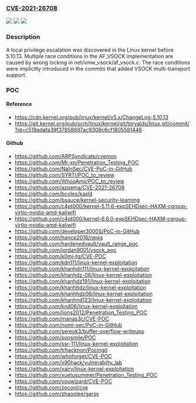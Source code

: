 ### [CVE-2021-26708](https://cve.mitre.org/cgi-bin/cvename.cgi?name=CVE-2021-26708)
![](https://img.shields.io/static/v1?label=Product&message=n%2Fa&color=blue)
![](https://img.shields.io/static/v1?label=Version&message=n%2Fa&color=blue)
![](https://img.shields.io/static/v1?label=Vulnerability&message=n%2Fa&color=brighgreen)

### Description

A local privilege escalation was discovered in the Linux kernel before 5.10.13. Multiple race conditions in the AF_VSOCK implementation are caused by wrong locking in net/vmw_vsock/af_vsock.c. The race conditions were implicitly introduced in the commits that added VSOCK multi-transport support.

### POC

#### Reference
- https://cdn.kernel.org/pub/linux/kernel/v5.x/ChangeLog-5.10.13
- https://git.kernel.org/pub/scm/linux/kernel/git/torvalds/linux.git/commit/?id=c518adafa39f37858697ac9309c6cf1805581446

#### Github
- https://github.com/ARPSyndicate/cvemon
- https://github.com/Mr-xn/Penetration_Testing_POC
- https://github.com/NaInSec/CVE-PoC-in-GitHub
- https://github.com/SYRTI/POC_to_review
- https://github.com/WhooAmii/POC_to_review
- https://github.com/azpema/CVE-2021-26708
- https://github.com/bcoles/kasld
- https://github.com/bsauce/kernel-security-learning
- https://github.com/c4pt000/kernel-5.11.6-expSEHDsec-HAXM-cgroup-virtio-nvidia-amd-kaliwifi
- https://github.com/c4pt000/kernel-6.6.0-expSEHDsec-HAXM-cgroup-virtio-nvidia-amd-kaliwifi
- https://github.com/developer3000S/PoC-in-GitHub
- https://github.com/hancp2016/news
- https://github.com/hardenedvault/vault_range_poc
- https://github.com/jordan9001/vsock_poc
- https://github.com/k0mi-tg/CVE-POC
- https://github.com/kdn111/linux-kernel-exploitation
- https://github.com/khanhdn111/linux-kernel-exploitation
- https://github.com/khanhdz-06/linux-kernel-exploitation
- https://github.com/khanhdz191/linux-kernel-exploitation
- https://github.com/khanhhdz/linux-kernel-exploitation
- https://github.com/khanhhdz06/linux-kernel-exploitation
- https://github.com/khanhnd123/linux-kernel-exploitation
- https://github.com/knd06/linux-kernel-exploitation
- https://github.com/lions2012/Penetration_Testing_POC
- https://github.com/manas3c/CVE-POC
- https://github.com/nomi-sec/PoC-in-GitHub
- https://github.com/sereok3/buffer-overflow-writeups
- https://github.com/soosmile/POC
- https://github.com/ssr-111/linux-kernel-exploitation
- https://github.com/trhacknon/Pocingit
- https://github.com/whoforget/CVE-POC
- https://github.com/x90hack/vulnerabilty_lab
- https://github.com/xairy/linux-kernel-exploitation
- https://github.com/xuetusummer/Penetration_Testing_POC
- https://github.com/youwizard/CVE-POC
- https://github.com/zecool/cve
- https://github.com/zhaoolee/garss

